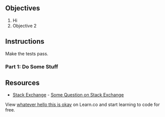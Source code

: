 ## Objectives

1. Hi
2. Objective 2

## Instructions

Make the tests pass.

### Part 1: Do Some Stuff

## Resources

* [Stack Exchange](http://www.stackexchange.com) - [Some Question on Stack Exchange](http://www.stackexchange.com/questions/123)

<p class='util--hide'>View <a href='https://learn.co/lessons/whatever-hello-this-is-okay'>whatever hello this is okay</a> on Learn.co and start learning to code for free.</p>
